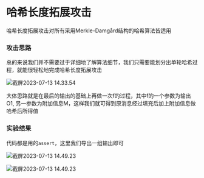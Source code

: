 # 哈希长度拓展攻击

哈希长度拓展攻击对所有采用Merkle-Damgård结构的哈希算法皆适用

### 攻击思路

总的来说我们并不需要过于详细地了解算法细节，我们只需要能划分出单轮哈希过程，就能很轻松地完成哈希长度拓展攻击

![截屏2023-07-13 14.33.54](https://oyrd-1313391192.cos.ap-nanjing.myqcloud.com/images/%E6%88%AA%E5%B1%8F2023-07-13%2014.33.54.png)

大体思路就是在最后的输出的基础上再做一次f的过程，其中f的一个参数为输出O1, 另一参数为附加信息M，这样我们就可得到原消息经过填充后加上附加信息做哈希后所得值

### 实验结果

代码都是用的`assert`，这里我们导出一组输出即可

![截屏2023-07-13 14.49.23](https://oyrd-1313391192.cos.ap-nanjing.myqcloud.com/images/%E6%88%AA%E5%B1%8F2023-07-13%2014.49.23.png)

![截屏2023-07-13 14.49.23](https://oyrd-1313391192.cos.ap-nanjing.myqcloud.com/images/%E6%88%AA%E5%B1%8F2023-07-13%2014.49.23.png)